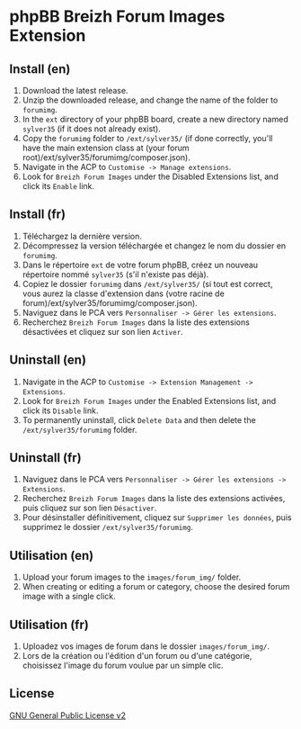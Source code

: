 # phpBB Breizh Forum Images Extension


## Install (en)
1. Download the latest release.
2. Unzip the downloaded release, and change the name of the folder to `forumimg`.
3. In the `ext` directory of your phpBB board, create a new directory named `sylver35` (if it does not already exist).
4. Copy the `forumimg` folder to `/ext/sylver35/` (if done correctly, you'll have the main extension class at (your forum root)/ext/sylver35/forumimg/composer.json).
5. Navigate in the ACP to `Customise -> Manage extensions`.
6. Look for `Breizh Forum Images` under the Disabled Extensions list, and click its `Enable` link.
## Install (fr)
1. Téléchargez la dernière version.
2. Décompressez la version téléchargée et changez le nom du dossier en `forumimg`.
3. Dans le répertoire `ext` de votre forum phpBB, créez un nouveau répertoire nommé `sylver35` (s'il n'existe pas déjà).
4. Copiez le dossier `forumimg` dans `/ext/sylver35/` (si tout est correct, vous aurez la classe d'extension dans (votre racine de forum)/ext/sylver35/forumimg/composer.json).
5. Naviguez dans le PCA vers `Personnaliser -> Gérer les extensions`.
6. Recherchez `Breizh Forum Images` dans la liste des extensions désactivées et cliquez sur son lien `Activer`.

## Uninstall (en)
1. Navigate in the ACP to `Customise -> Extension Management -> Extensions`.
2. Look for `Breizh Forum Images` under the Enabled Extensions list, and click its `Disable` link.
3. To permanently uninstall, click `Delete Data` and then delete the `/ext/sylver35/forumimg` folder.
## Uninstall (fr)
1. Naviguez dans le PCA vers `Personnaliser -> Gérer les extensions -> Extensions`.
2. Recherchez `Breizh Forum Images` dans la liste des extensions activées, puis cliquez sur son lien `Désactiver`.
3. Pour désinstaller définitivement, cliquez sur `Supprimer les données`, puis supprimez le dossier `/ext/sylver35/forumimg`.

## Utilisation (en)
1. Upload your forum images to the `images/forum_img/` folder.
2. When creating or editing a forum or category, choose the desired forum image with a single click.
## Utilisation (fr)
1. Uploadez vos images de forum dans le dossier `images/forum_img/`.
2. Lors de la création ou l'édition d'un forum ou d'une catégorie, choisissez l'image du forum voulue par un simple clic.

## License
[GNU General Public License v2](https://opensource.org/licenses/GPL-2.0)

